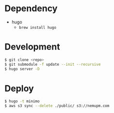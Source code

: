 # Dependency

* hugo
    * `brew install hugo`

# Development

```.sh
$ git clone <repo>
$ git submodule -f update --init --recursive
$ hugo server -D
```

# Deploy

```.sh
$ hugo -t minimo
$ aws s3 sync --delete ./public/ s3://nemupm.com
```
